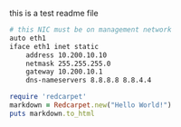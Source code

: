 this is a test readme file

```bash
# this NIC must be on management network
auto eth1
iface eth1 inet static
    address 10.200.10.10
    netmask 255.255.255.0
    gateway 10.200.10.1
    dns-nameservers 8.8.8.8 8.8.4.4
```


```ruby
require 'redcarpet'
markdown = Redcarpet.new("Hello World!")
puts markdown.to_html
```

